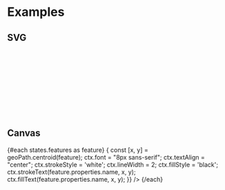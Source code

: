 <script lang="ts">
	import { index } from 'd3-array';
	import { geoAlbersUsa } from 'd3-geo';
	import { feature } from 'topojson-client';

	import Preview from '$lib/docs/Preview.svelte';
	import Chart, { Canvas, Svg } from '$lib/components/Chart.svelte';
	import GeoPath from '$lib/components/GeoPath.svelte';
	import GeoPoint from '$lib/components/GeoPoint.svelte';
	import Text from '$lib/components/Text.svelte';

	import geojson from '../_data/geo/us-states-topojson.js';
	import capitals from '../_data/geo/us-state-capitals.csv';

	const states = feature(geojson, geojson.objects.collection);
</script>

# Examples

## SVG

<Preview>
	<div class="h-[600px]">
		<Chart
			geo={{
				projection: geoAlbersUsa,
				fitGeojson: states,
			}}
		>
			<Svg>
				<g class="states">
					{#each states.features as feature}
						<GeoPath geojson={feature} class="fill-gray-200 stroke-white hover:fill-gray-300" />
					{/each}
				</g>
				<g class="labels pointer-events-none">
					{#each states.features as feature}
						<GeoPath geojson={feature} let:geoPath>
							{@const [x,y] = geoPath.centroid(feature)}
							<Text {x} {y} value={feature.properties.name} textAnchor="middle" verticalAnchor="middle" class="text-[8px] stroke-white [stroke-width:2px]" />
						</GeoPath>
					{/each}
				</g>
			</Svg>
		</Chart>
	</div>
</Preview>

## Canvas

<Preview>
	<div class="h-[600px]">
		<Chart
			geo={{
				projection: geoAlbersUsa,
				fitGeojson: states,
			}}
		>
			<Canvas>
				<GeoPath geojson={states} fill="#e5e7eb" stroke="white" />
			</Canvas>
			{#each states.features as feature}
				<Canvas>
					<GeoPath geojson={feature} render={(ctx, { geoPath }) => {
							const [x, y] = geoPath.centroid(feature);
							ctx.font = "8px sans-serif";
							ctx.textAlign = "center";
							ctx.strokeStyle = 'white';
							ctx.lineWidth = 2;
							ctx.fillStyle = 'black';
							ctx.strokeText(feature.properties.name, x, y);
							ctx.fillText(feature.properties.name, x, y);
						}}
					/>
				</Canvas>
			{/each}
		</Chart>
	</div>
</Preview>
